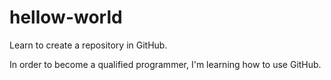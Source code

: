 # hellow-world
Learn to create a repository in GitHub.

In order to become a qualified programmer, I'm learning how to use GitHub.
